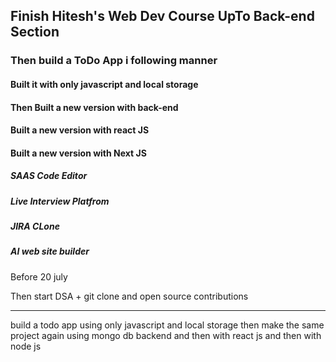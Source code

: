 ## Finish Hitesh's Web Dev Course UpTo Back-end Section
### Then build a ToDo App i following manner
#### Built it with only javascript and local storage

#### Then Built a new version with back-end

#### Built a new version with react JS

#### Built a new version with Next JS

##### SAAS Code Editor
##### Live Interview Platfrom
##### JIRA CLone
##### AI web site builder

Before 20 july

Then start DSA + git clone and open source contributions

-----
 build a todo app using only javascript and local storage
 then make the same project again using mongo db backend and then with react js and then with node js
 